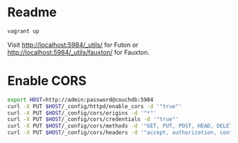 # Readme

```sh
vagrant up
```

Visit [http://localhost:5984/_utils/](http://localhost:5984/_utils/) for Futon or [http://localhost:5984/_utils/fauxton/](http://localhost:5984/_utils/fauxton/) for Fauxton.

# Enable CORS

```sh
export HOST=http://admin:password@couchdb:5984
curl -X PUT $HOST/_config/httpd/enable_cors -d '"true"'
curl -X PUT $HOST/_config/cors/origins -d '"*"'
curl -X PUT $HOST/_config/cors/credentials -d '"true"'
curl -X PUT $HOST/_config/cors/methods -d '"GET, PUT, POST, HEAD, DELETE"'
curl -X PUT $HOST/_config/cors/headers -d '"accept, authorization, content-type, origin"'
```
